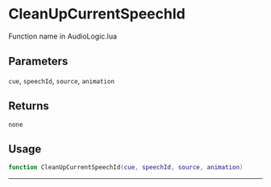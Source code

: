 # CleanUpCurrentSpeechId
Function name in AudioLogic.lua
## Parameters
`cue`, `speechId`, `source`, `animation`
## Returns
`none`
## Usage
```lua
function CleanUpCurrentSpeechId(cue, speechId, source, animation)
```
---
